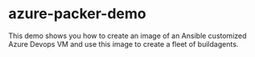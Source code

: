 # azure-packer-demo
This demo shows you how to create an image of an Ansible customized Azure Devops VM and use this image to create a fleet of buildagents.
